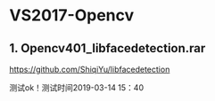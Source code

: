 # VS2017-Opencv

## 1. Opencv401_libfacedetection.rar 

https://github.com/ShiqiYu/libfacedetection 
     
测试ok！测试时间2019-03-14 15：40
